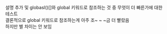 설명 추가 및 globasl()[]와 global 키워드로 참조하는 것 중 무엇이 더 빠른가에 대한 테스트  
결론적으로 global 키워드로 참조하는게 아주 조~ ~ ~금 더 빨랐음  
하지만 별 차이는 안 보임  
